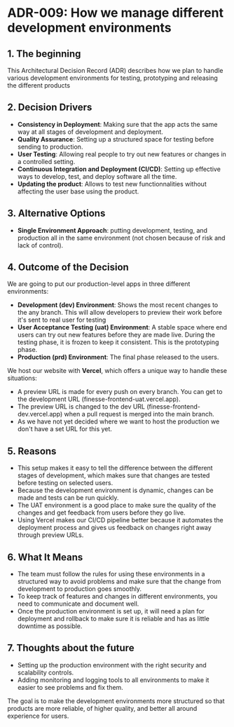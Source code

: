 # ADR-009: How we manage different development environments

## 1. The beginning
This Architectural Decision Record (ADR) describes how we plan to handle various development environments for testing, prototyping and releasing the different products

## 2. Decision Drivers
- **Consistency in Deployment**: Making sure that the app acts the same way at all stages of development and deployment.
- **Quality Assurance**: Setting up a structured space for testing before sending to production.
- **User Testing**: Allowing real people to try out new features or changes in a controlled setting.
- **Continuous Integration and Deployment (CI/CD)**: Setting up effective ways to develop, test, and deploy software all the time.
- **Updating the product**: Allows to test new functionnalities without affecting the user base using the product.

## 3. Alternative Options
- **Single Environment Approach**: putting development, testing, and production all in the same environment (not chosen because of risk and lack of control).

## 4. Outcome of the Decision
We are going to put our production-level apps in three different environments:
- **Development (dev) Environment**: Shows the most recent changes to the any branch. This will allow developers to preview their work before it's sent to real user for testing
- **User Acceptance Testing (uat) Environment**: A stable space where end users can try out new features before they are made live. During the testing phase, it is frozen to keep it consistent. This is the prototyping phase.
- **Production (prd) Environment**: The final phase released to the users.

We host our website with **Vercel**, which offers a unique way to handle these situations:
- A preview URL is made for every push on every branch. You can get to the development URL (finesse-frontend-uat.vercel.app).
- The preview URL is changed to the dev URL (finesse-frontend-dev.vercel.app) when a pull request is merged into the main branch.
- As we have not yet decided where we want to host the production we don't have a set URL for this yet.

## 5. Reasons
- This setup makes it easy to tell the difference between the different stages of development, which makes sure that changes are tested before testing on selected users.
- Because the development environment is dynamic, changes can be made and tests can be run quickly.
- The UAT environment is a good place to make sure the quality of the changes and get feedback from users before they go live.
- Using Vercel makes our CI/CD pipeline better because it automates the deployment process and gives us feedback on changes right away through preview URLs.

## 6. What It Means
- The team must follow the rules for using these environments in a structured way to avoid problems and make sure that the change from development to production goes smoothly.
- To keep track of features and changes in different environments, you need to communicate and document well.
- Once the production environment is set up, it will need a plan for deployment and rollback to make sure it is reliable and has as little downtime as possible.

## 7. Thoughts about the future
- Setting up the production environment with the right security and scalability controls.
- Adding monitoring and logging tools to all environments to make it easier to see problems and fix them.

The goal is to make the development environments more structured so that products are more reliable, of higher quality, and better all around experience for users.
